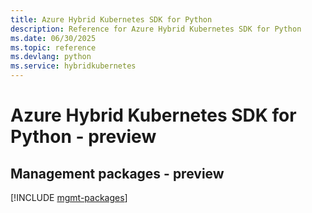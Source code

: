 ```yaml
---
title: Azure Hybrid Kubernetes SDK for Python
description: Reference for Azure Hybrid Kubernetes SDK for Python
ms.date: 06/30/2025
ms.topic: reference
ms.devlang: python
ms.service: hybridkubernetes
---
```

# Azure Hybrid Kubernetes SDK for Python - preview

## Management packages - preview
[!INCLUDE [mgmt-packages](hybrid-kubernetes-mgmt-index.md)]